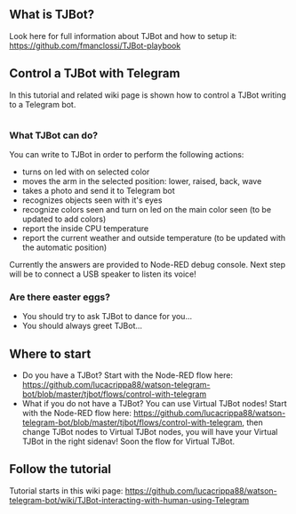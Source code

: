 ## What is TJBot?

Look here for full information about TJBot and how to setup it: https://github.com/fmanclossi/TJBot-playbook


## Control a TJBot with Telegram

In this tutorial and related wiki page is shown how to control a TJBot writing to a Telegram bot. 

<img href="https://github.com/lucacrippa88/watson-telegram-bot/blob/master/img/tjbot_telegram.jpg" width="400px">

### What TJBot can do?

You can write to TJBot in order to perform the following actions:

- turns on led with on selected color 
- moves the arm in the selected position: lower, raised, back, wave
- takes a photo and send it to Telegram bot
- recognizes objects seen with it's eyes
- recognize colors seen and turn on led on the main color seen (to be updated to add colors)
- report the inside CPU temperature
- report the current weather and outside temperature (to be updated with the automatic position)

Currently the answers are provided to Node-RED debug console. Next step will be to connect a USB speaker to listen its voice!

### Are there easter eggs?

- You should try to ask TJBot to dance for you...
- You should always greet TJBot...


## Where to start

- Do you have a TJBot? Start with the Node-RED flow here: https://github.com/lucacrippa88/watson-telegram-bot/blob/master/tjbot/flows/control-with-telegram
- What if you do not have a TJBot? You can use Virtual TJBot nodes! Start with the Node-RED flow here: https://github.com/lucacrippa88/watson-telegram-bot/blob/master/tjbot/flows/control-with-telegram, then change TJBot nodes to Virtual TJBot nodes, you will have your Virtual TJBot in the right sidenav! Soon the flow for Virtual TJBot.


## Follow the tutorial

Tutorial starts in this wiki page: https://github.com/lucacrippa88/watson-telegram-bot/wiki/TJBot-interacting-with-human-using-Telegram
